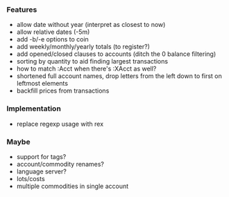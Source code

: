 ### Features

* allow date without year (interpret as closest to now)
* allow relative dates (-5m)
* add -b/-e options to coin
* add weekly/monthly/yearly totals (to register?)
* add opened/closed clauses to accounts (ditch the 0 balance filtering)
* sorting by quantity to aid finding largest transactions
* how to match :Acct when there's :XAcct as well?
* shortened full account names, drop letters from the left down to first on leftmost elements
* backfill prices from transactions

### Implementation

* replace regexp usage with rex

### Maybe

* support for tags?
* account/commodity renames?
* language server?
* lots/costs
* multiple commodities in single account